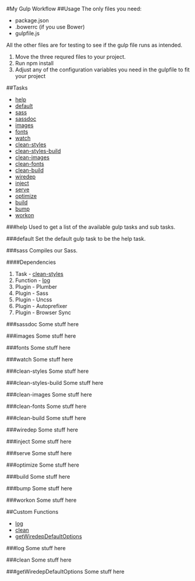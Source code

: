 #My Gulp Workflow
##Usage
The only files you need:
- package.json
- .bowerrc (if you use Bower)
- gulpfile.js

All the other files are for testing to see if the gulp file runs as intended.

1. Move the three requred files to your project.
2. Run npm install
3. Adjust any of the configuration variables you need in the gulpfile to fit your project

##Tasks
- [help](#help)
- [default](#default)
- [sass](#sass)
- [sassdoc](#sassdoc)
- [images](#images)
- [fonts](#fonts)
- [watch](#watch)
- [clean-styles](#clean-styles)
- [clean-styles-build](#clean-styles-build)
- [clean-images](#clean-images)
- [clean-fonts](#clean-fonts)
- [clean-build](#clean-build)
- [wiredep](#wiredep)
- [inject](#inject)
- [serve](#serve)
- [optimize](#optimize)
- [build](#build)
- [bump](#bump)
- [workon](#workon)

###help
Used to get a list of the available gulp tasks and sub tasks.

###default
Set the default gulp task to be the help task.

###sass
Compiles our Sass.

####Dependencies
1. Task - [clean-styles](#clean-styles)
1. Function - [log](#log)
1. Plugin - Plumber
1. Plugin - Sass
1. Plugin - Uncss
1. Plugin - Autoprefixer
1. Plugin - Browser Sync

###sassdoc
Some stuff here

###images
Some stuff here

###fonts
Some stuff here

###watch
Some stuff here

###clean-styles
Some stuff here

###clean-styles-build
Some stuff here

###clean-images
Some stuff here

###clean-fonts
Some stuff here

###clean-build
Some stuff here

###wiredep
Some stuff here

###inject
Some stuff here

###serve
Some stuff here

###optimize
Some stuff here

###build
Some stuff here

###bump
Some stuff here

###workon
Some stuff here

##Custom Functions
- [log](#log)
- [clean](#clean)
- [getWiredepDefaultOptions](#getWiredepDefaultOptions)

###log
Some stuff here

###clean
Some stuff here

###getWiredepDefaultOptions
Some stuff here